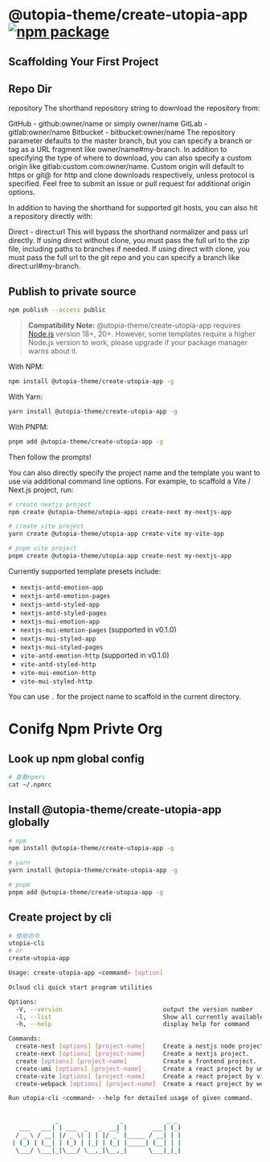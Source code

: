 # @utopia-theme/create-utopia-app <a href="https://npmjs.com/package/@utopia-theme/create-utopia-app"><img src="https://img.shields.io/npm/v/@utopia-theme/create-utopia-app" alt="npm package"></a>

## Scaffolding Your First Project

## Repo Dir
repository
The shorthand repository string to download the repository from:

GitHub - github:owner/name or simply owner/name
GitLab - gitlab:owner/name
Bitbucket - bitbucket:owner/name
The repository parameter defaults to the master branch, but you can specify a branch or tag as a URL fragment like owner/name#my-branch. In addition to specifying the type of where to download, you can also specify a custom origin like gitlab:custom.com:owner/name. Custom origin will default to https or git@ for http and clone downloads respectively, unless protocol is specified. Feel free to submit an issue or pull request for additional origin options.

In addition to having the shorthand for supported git hosts, you can also hit a repository directly with:

Direct - direct:url
This will bypass the shorthand normalizer and pass url directly. If using direct without clone, you must pass the full url to the zip file, including paths to branches if needed. If using direct with clone, you must pass the full url to the git repo and you can specify a branch like direct:url#my-branch.

## Publish to private source
```bash
npm publish --access public
```

> **Compatibility Note:**
> @utopia-theme/create-utopia-app requires [Node.js](https://nodejs.org/en/) version 18+, 20+. However, some templates require a higher Node.js version to work, please upgrade if your package manager warns about it.

With NPM:

```bash
npm install @utopia-theme/create-utopia-app -g
```

With Yarn:

```bash
yarn install @utopia-theme/create-utopia-app -g
```

With PNPM:

```bash
pnpm add @utopia-theme/create-utopia-app -g
```

Then follow the prompts!

You can also directly specify the project name and the template you want to use via additional command line options. For example, to scaffold a Vite / Next.js project, run:

```bash
# create nextjs project
npm create @utopia-theme/utopia-appi create-next my-nextjs-app

# create vite project
yarn create @utopia-theme/utopia-app create-vite my-vite-app

# pnpm vite project
pnpm create @utopia-theme/utopia-app create-nest my-nextjs-app

```

Currently supported template presets include:

- `nextjs-antd-emotion-app`
- `nextjs-antd-emotion-pages`
- `nextjs-antd-styled-app`
- `nextjs-antd-styled-pages`
- `nextjs-mui-emotion-app`
- `nextjs-mui-emotion-pages` (supported in v0.1.0)
- `nextjs-mui-styled-app`
- `nextjs-mui-styled-pages`
- `vite-antd-emotion-http` (supported in v0.1.0)
- `vite-antd-styled-http`
- `vite-mui-emotion-http`
- `vite-mui-styled-http`

You can use `.` for the project name to scaffold in the current directory.

# Conifg Npm Privte Org

## Look up npm global config
```bash
# 查看npmrc
cat ~/.npmrc 
```

## Install @utopia-theme/create-utopia-app globally
```bash
# npm
npm install @utopia-theme/create-utopia-app -g

# yarn
yarn install @utopia-theme/create-utopia-app -g

# pnpm
pnpm add @utopia-theme/create-utopia-app -g
```

## Create project by cli
```bash
# 使用命令
utopia-cli
# or
create-utopia-app
```

```bash
Usage: create-utopia-app <command> [option]

Ocloud cli quick start program utilities

Options:
  -V, --version                            output the version number
  -l, --list                               Show all currently available templates.
  -h, --help                               display help for command

Commands:
  create-nest [options] [project-name]     Create a nestjs node project.
  create-next [options] [project-name]     Create a nextjs project.
  create [options] [project-name]          Create a frontend project.
  create-umi [options] [project-name]      Create a react project by umi.
  create-vite [options] [project-name]     Create a react project by vite.
  create-webpack [options] [project-name]  Create a react project by webpack.

Run utopia-cli <command> --help for detailed usage of given command.
      

             _                 _            _ _ 
   ___   ___| | ___  _   _  __| |       ___| (_)
  / _ \ / __| |/ _ \| | | |/ _` |_____ / __| | |
 | (_) | (__| | (_) | |_| | (_| |_____| (__| | |
  \___/ \___|_|\___/ \__,_|\__,_|      \___|_|_|
```
